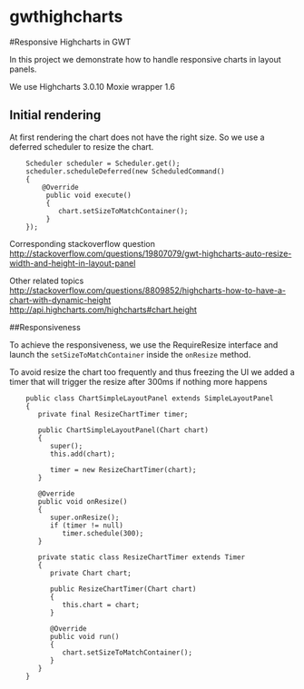 gwthighcharts
=============

#Responsive Highcharts in GWT

In this project we demonstrate how to handle responsive charts in layout panels.

We use Highcharts 3.0.10
Moxie wrapper 1.6

## Initial rendering
At first rendering the chart does not have the right size. So we use a deferred scheduler to resize the chart.

        
        Scheduler scheduler = Scheduler.get();
        scheduler.scheduleDeferred(new ScheduledCommand()
        {
            @Override
             public void execute()
             {
                chart.setSizeToMatchContainer();
             }
        });

Corresponding stackoverflow question
http://stackoverflow.com/questions/19807079/gwt-highcharts-auto-resize-width-and-height-in-layout-panel

Other related topics
http://stackoverflow.com/questions/8809852/highcharts-how-to-have-a-chart-with-dynamic-height
http://api.highcharts.com/highcharts#chart.height

##Responsiveness

To achieve the responsiveness, we use the RequireResize interface and launch the `setSizeToMatchContainer`  inside the `onResize` method.

To avoid resize the chart too frequently and thus freezing the UI we added a timer that will trigger the resize after 300ms if nothing more happens

        public class ChartSimpleLayoutPanel extends SimpleLayoutPanel
        {
           private final ResizeChartTimer timer;
        
           public ChartSimpleLayoutPanel(Chart chart)
           {
              super();
              this.add(chart);
        
              timer = new ResizeChartTimer(chart);
           }
        
           @Override
           public void onResize()
           {
              super.onResize();
              if (timer != null)
                 timer.schedule(300);
           }
        
           private static class ResizeChartTimer extends Timer
           {
              private Chart chart;
        
              public ResizeChartTimer(Chart chart)
              {
                 this.chart = chart;
              }
        
              @Override
              public void run()
              {
                 chart.setSizeToMatchContainer();
              }
           }
        }


